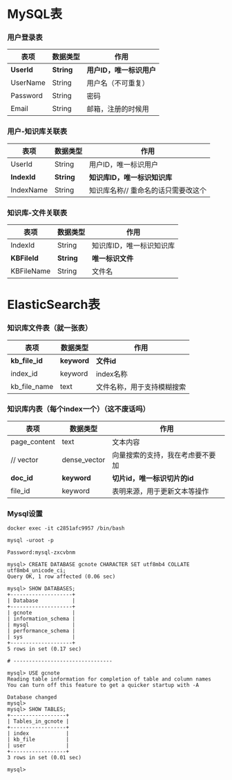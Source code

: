 #  MySQL表



### 用户登录表

| 表项         | 数据类型       | 作用              |
|------------|------------|-----------------|
| **UserId** | **String** | **用户ID，唯一标识用户** |
| UserName   | String     | 用户名（不可重复）       |
| Password   | String     | 密码              |
| Email      | String     | 邮箱，注册的时候用       |


### 用户-知识库关联表

| 表项        | 数据类型   | 作用                                |
| ----------- | ---------- | ----------------------------------- |
| UserId      | String     | 用户ID，唯一标识用户                |
| **IndexId** | **String** | **知识库ID，唯一标识知识库**        |
| IndexName   | String     | 知识库名称// 重命名的话只需要改这个 |



### 知识库-文件关联表

| 表项           | 数据类型       | 作用            |
|--------------|------------|---------------|
| IndexId      | String     | 知识库ID，唯一标识知识库 |
| **KBFileId** | **String** | **唯一标识文件**    |
| KBFileName   | String     | 文件名           |





# ElasticSearch表

### 知识库文件表（就一张表）

| 表项             | 数据类型    | 作用                       |
|----------------| ----------- | -------------------------- |
| **kb_file_id** | **keyword** | **文件id**                 |
| index_id       | keyword     | index名称                  |
| kb_file_name   | text        | 文件名称，用于支持模糊搜索 |



### 知识库内表（每个index一个）（这不废话吗）

| 表项         | 数据类型     | 作用                             |
| ------------ | ------------ | -------------------------------- |
| page_content | text         | 文本内容                         |
| // vector    | dense_vector | 向量搜索的支持，我在考虑要不要加 |
| **doc_id**   | **keyword**  | **切片id，唯一标识切片的id**     |
| file_id      | keyword      | 表明来源，用于更新文本等操作     |



### Mysql设置

```shell
docker exec -it c2851afc9957 /bin/bash

mysql -uroot -p

Password:mysql-zxcvbnm

mysql> CREATE DATABASE gcnote CHARACTER SET utf8mb4 COLLATE utf8mb4_unicode_ci;
Query OK, 1 row affected (0.06 sec)

mysql> SHOW DATABASES;
+--------------------+
| Database           |
+--------------------+
| gcnote             |
| information_schema |
| mysql              |
| performance_schema |
| sys                |
+--------------------+
5 rows in set (0.17 sec)

# --------------------------------

mysql> USE gcnote
Reading table information for completion of table and column names
You can turn off this feature to get a quicker startup with -A

Database changed
mysql>
mysql> SHOW TABLES;
+------------------+
| Tables_in_gcnote |
+------------------+
| index            |
| kb_file          |
| user             |
+------------------+
3 rows in set (0.01 sec)

mysql>
```